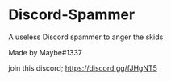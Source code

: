 # Discord-Spammer
A useless Discord spammer to anger the skids

Made by Maybe#1337

join this discord; https://discord.gg/fJHgNT5
